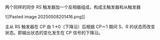 两个同样的同步 RS 触发器加一个反相器组成，构成主触发器和从触发器

![[Pasted image 20250508201416.png]]

主从 RS 触发器在 CP 由 1→0（下降沿）后根据 CP＝1 期间 S、R 的状态而改变状态。即输出状态的变化发生在 CP 信号的下降沿。